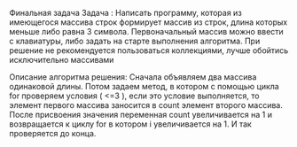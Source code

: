 Финальная задача
Задача :
Написать программу, которая из имеющегося массива строк формирует массив из строк, длина которых меньше либо равна 3 символа. Первоначальный массив можно ввести с клавиатуры, либо задать на старте выполнения алгоритма. При решение не рекомендуется пользоваться коллекциями, лучше обойтись исключительно массивами

Описание алгоритма решения:
Сначала объявляем два массива одинаковой длины. Потом задаем метод, в котором с помощью цикла for проверяем условия ( <=3 ), если это условие выполняется, то элемент первого массива заносится в count элемент второго массива. После присвоения значения переменная count увеличивается на 1 и возвращается к циклу for в котором i увеличивается на 1. И так проверяется до конца.